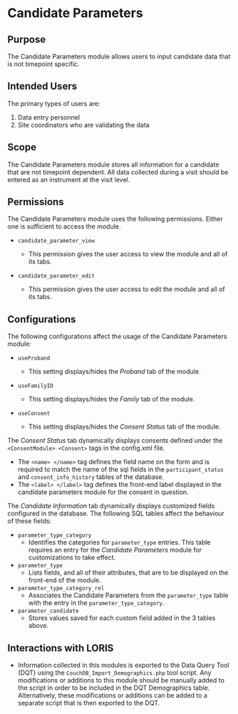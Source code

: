 # Candidate Parameters

## Purpose

The Candidate Parameters module allows users to input 
candidate data that is not timepoint specific.

## Intended Users

The primary types of users are:
1. Data entry personnel
2. Site coordinators who are validating the data

## Scope

The Candidate Parameters module stores all information 
for a candidate that are not timepoint dependent. All data 
collected during a visit should be entered as an instrument 
at the visit level.

## Permissions

The Candidate Parameters module uses the following permissions. Either one
is sufficient to access the module.

 - `candidate_parameter_view`
    - This permission gives the user access to view the module and all of its tabs.

 - `candidate_parameter_edit`
    - This permission gives the user access to edit the module and all of its tabs.

## Configurations

The following configurations affect the usage of the Candidate Parameters module:

 - `useProband` 
    - This setting displays/hides the _Proband_ tab of the module.

 - `useFamilyID`
    - This setting displays/hides the _Family_ tab of the module.

 - `useConsent`
    - This setting displays/hides the _Consent Status_ tab of the module.

The _Consent Status_ tab dynamically displays consents defined under the 
`<ConsentModule> <Consent>` tags in the config.xml file. 

 - The `<name> </name>` tag defines the field name on the form and is required to 
 match the name of the sql fields in the `participant_status` and 
 `consent_info_history` tables of the database. 
 - The `<label> </label>` tag defines the front-end label displayed in the candidate 
 parameters module for the consent in question. 
 
The _Candidate Information_ tab dynamically displays customized fields configured in 
the database. The following SQL tables affect the behaviour of these fields:

 - `parameter_type_category`
    - Identifies the categories for `parameter_type` entries. This table requires an 
    entry for the _Candidate Parameters_ module for customizations to take effect.
 - `parameter_type`
    - Lists fields, and all of their attributes, that are to be displayed on the 
    front-end of the module.
 - `parameter_type_category_rel`
    - Associates the Candidate Parameters from the `parameter_type` 
    table with the entry in the `parameter_type_category`.
 - `parameter_candidate`
    - Stores values saved for each custom field added in the 3 tables above.

## Interactions with LORIS

- Information collected in this modules is exported to the Data Query Tool (DQT) 
using the `CouchDB_Import_Demographics.php` tool script. Any modifications or additions 
to this module should be manually added to the script in order to be included 
in the DQT Demographics table. Alternatively, these modifications or additions can be 
added to a separate script that is then exported to the DQT.
